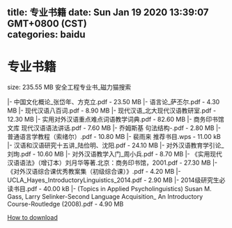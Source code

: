 
title: 专业书籍
date: Sun Jan 19 2020 13:39:07 GMT+0800 (CST)    
categories: baidu
---

# 专业书籍
size: 235.55 MB
 安全工程专业书_磁力猫搜索
 
|- 中国文化概论_张岱年、方克立.pdf - 23.50 MB
|- 语言论_萨丕尔.pdf - 4.30 MB
|- 现代汉语八百词.pdf - 8.90 MB
|- 现代汉语_北大现代汉语教研室.pdf - 12.30 MB
|- 实用对外汉语重点难点词语教学词典.pdf - 82.60 MB
|- 商务印书馆文库 现代汉语语法讲话.pdf - 7.60 MB
|- 乔姆斯基 句法结构-.pdf - 2.80 MB
|- 普通语言学教程（索绪尔）.pdf - 10.80 MB
|- 裴雨来 推荐书目.wps - 11.00 kB
|- 汉语和汉语研究十五讲_陆俭明、沈阳.pdf - 24.10 MB
|- 对外汉语教育学引论_刘珣.pdf - 10.60 MB
|- 对外汉语教学入门_周小兵.pdf - 8.70 MB
|- 《实用现代汉语语法》（增订本）刘月华等著.北京：商务印书馆，2001.pdf - 27.30 MB
|- 《对外汉语综合课优秀教案集（初级综合课）》.pdf - 4.20 MB
|- UCLA_Hayes_IntroductoryLinguistics_2014.pdf - 2.90 MB
|- 2014级研究生必读书目.pdf - 40.00 kB
|- (Topics in Applied Psycholinguistics) Susan M. Gass, Larry Selinker-Second Language Acquisition_ An Introductory Course-Routledge (2008).pdf - 4.90 MB

[How to download](https://bpcam.bemobtrk.com/go/2ceec3aa-1ca2-46d6-b9ff-aaa5c184517c?jno=1268)